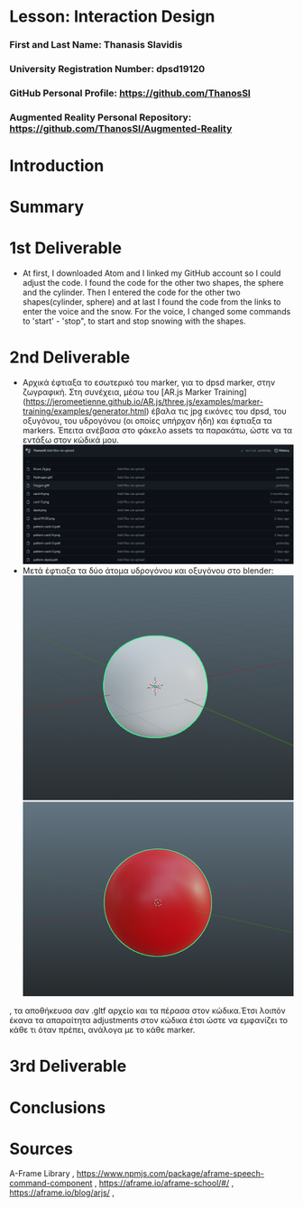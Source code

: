 # Lesson: Interaction Design

### First and Last Name: Thanasis Slavidis
### University Registration Number: dpsd19120
### GitHub Personal Profile: https://github.com/ThanosSl
### Augmented Reality Personal Repository: https://github.com/ThanosSl/Augmented-Reality

# Introduction

# Summary


# 1st Deliverable
* At first, I downloaded Atom and I linked my GitHub account so I could adjust the code. I found the code for the other two shapes, the sphere and the cylinder. Then I entered the code for the other two shapes(cylinder, sphere) and at last I found the code from the links to enter the voice and the snow. For the voice, I changed some commands to 'start' - 'stop", to start and stop snowing with the shapes. 


# 2nd Deliverable
* Αρχικά έφτιαξα το εσωτερικό του marker, για το dpsd marker, στην ζωγραφική. Στη συνέχεια, μέσω του [AR.js Marker Training] (https://jeromeetienne.github.io/AR.js/three.js/examples/marker-training/examples/generator.html) έβαλα τις jpg εικόνες του dpsd, του οξυγόνου, του υδρογόνου (οι οποίες υπήρχαν ήδη) και έφτιαξα τα markers. Έπειτα ανέβασα στο φάκελο assets τα παρακάτω, ώστε να τα εντάξω στον κώδικά μου. ![This is an image](/marker_based/Assets.png) 
* Μετά έφτιαξα τα δύο άτομα υδρογόνου και οξυγόνου στο blender: ![This is an image](https://github.com/ThanosSl/Augmented-Reality/blob/main/marker_based/Hydrogen_Atom_Blender.png) ![This is an image](https://github.com/ThanosSl/Augmented-Reality/blob/main/marker_based/Oxygen_Atom_Blender.png) 

, τα αποθήκευσα σαν .gltf αρχείο και τα πέρασα στον κώδικα.Έτσι λοιπόν έκανα τα απαραίτητα adjustments στον κώδικα έτσι ώστε να εμφανίζει το κάθε τι όταν πρέπει, ανάλογα με το κάθε marker. 

# 3rd Deliverable 


# Conclusions


# Sources
A-Frame Library , https://www.npmjs.com/package/aframe-speech-command-component , https://aframe.io/aframe-school/#/ , https://aframe.io/blog/arjs/ , 
